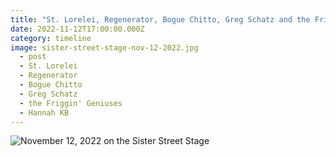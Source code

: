 ```yaml
---
title: "St. Lorelei, Regenerator, Bogue Chitto, Greg Schatz and the Friggin' Geniuses, Hannah KB"
date: 2022-11-12T17:00:00.000Z
category: timeline
image: sister-street-stage-nov-12-2022.jpg
  - post 
  - St. Lorelei
  - Regenerator
  - Bogue Chitto
  - Greg Schatz
  - the Friggin' Geniuses
  - Hannah KB
---
```



![November 12, 2022 on the Sister Street Stage](/static/img/sister-street-stage-nov-12-2022.jpg)